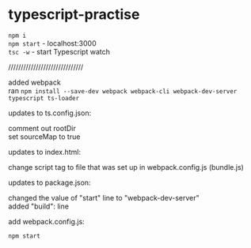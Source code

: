# typescript-practise

`npm i` <br />
`npm start` - localhost:3000 <br />
`tsc -w` - start Typescript watch

//////////////////////////////

added webpack <br />
ran `npm install --save-dev webpack webpack-cli webpack-dev-server typescript ts-loader` <br />

updates to ts.config.json: <br />

comment out rootDir <br />
set sourceMap to true <br />

updates to index.html: <br />

change script tag to file that was set up in webpack.config.js (bundle.js) <br />

updates to package.json: <br />

changed the value of "start" line to "webpack-dev-server" <br />
added "build": line <br />

add webpack.config.js: <br />

`npm start`


